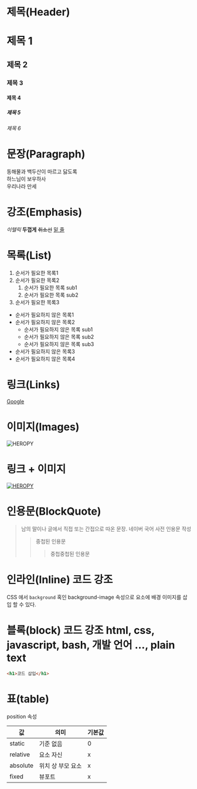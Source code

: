 # 제목(Header)

# 제목 1

## 제목 2

### 제목 3

#### 제목 4

##### 제목 5

###### 제목 6

# 문장(Paragraph)

동해물과 백두산이 마르고 닳도록  
하느님이 보우하사<br/> 우리나라 만세

# 강조(Emphasis)

_이텔릭_
**두껍게**
~~취소선~~
<u>밑 줄</u>

# 목록(List)

1. 순서가 필요한 목록1
1. 순서가 필요한 목록2
   1. 순서가 필요한 목록 sub1
   1. 순서가 필요한 목록 sub2
1. 순서가 필요한 목록3

- 순서가 필요하지 않은 목록1
- 순서가 필요하지 않은 목록2
  - 순서가 필요하지 않은 목록 sub1
  - 순서가 필요하지 않은 목록 sub2
  - 순서가 필요하지 않은 목록 sub3
- 순서가 필요하지 않은 목록3
- 순서가 필요하지 않은 목록4

# 링크(Links)

[Google](https://google.com "구글로 이동!")

# 이미지(Images)

![HEROPY](https://heropy.blog/css/images/logo.png)

# 링크 + 이미지

[![HEROPY](https://heropy.blog/css/images/logo.png)](https://google.com "구글로 이동!")

# 인용문(BlockQuote)

> 남의 말이나 글에서 직접 또는 간접으로 따온 문장.
> 네이버 국어 사전
> 인용문 작성
>
> > 중첩된 인용문
> >
> > > 중첩중첩된 인용문

# 인라인(Inline) 코드 강조

CSS 에서 `background` 혹인 background-image 속성으로 요소에 배경 이미지를 삽입 할 수 있다.

# 블록(block) 코드 강조 html, css, javascript, bash, 개발 언어 ..., plain text

```html
<h1>코드 삽입</h1>
```

# 표(table)

position 속성

| 값       | 의미              | 기본값 |
| -------- | ----------------- | ------ |
| static   | 기준 없음         | 0      |
| relative | 요소 자신         | x      |
| absolute | 위치 상 부모 요소 | x      |
| fixed    | 뷰포트            | x      |
